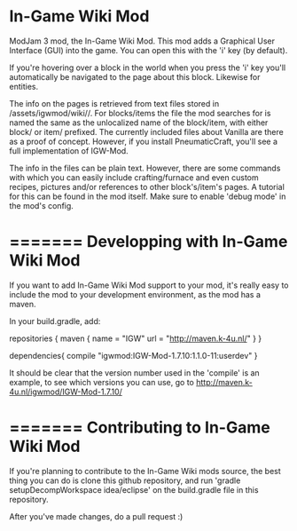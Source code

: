 In-Game Wiki Mod
=======

ModJam 3 mod, the In-Game Wiki Mod. This mod adds a Graphical User Interface (GUI) into the game. You can open this with the 'i' key (by default).

If you're hovering over a block in the world when you press the 'i' key you'll automatically be navigated to the page about this block. Likewise for entities.

The info on the pages is retrieved from text files stored in /assets/igwmod/wiki/<language>/. For blocks/items the file the mod searches for is named the same as the unlocalized name of the block/item, with either block/ or item/ prefixed. The currently included files about Vanilla are there as a proof of concept. However, if you install PneumaticCraft, you'll see a full implementation of IGW-Mod.

The info in the files can be plain text. However, there are some commands with which you can easily include crafting/furnace and even custom recipes, pictures and/or references to other block's/item's pages. A tutorial for this can be found in the mod itself. Make sure to enable 'debug mode' in the mod's config.

=======
Developping with In-Game Wiki Mod
=======
If you want to add In-Game Wiki Mod support to your mod, it's really easy to include the mod to your development environment, as the mod has a maven.

In your build.gradle, add:

repositories {
		maven {
			name = "IGW"
			url = "http://maven.k-4u.nl/"
		}
}

dependencies{
	compile "igwmod:IGW-Mod-1.7.10:1.1.0-11:userdev"
}

It should be clear that the version number used in the 'compile' is an example, to see which versions you can use, go to http://maven.k-4u.nl/igwmod/IGW-Mod-1.7.10/

=======
Contributing to In-Game Wiki Mod
=======
If you're planning to contribute to the In-Game Wiki mods source, the best thing you can do is clone this github repository, and run 'gradle setupDecompWorkspace idea/eclipse' on the build.gradle file in this repository.

After you've made changes, do a pull request :)